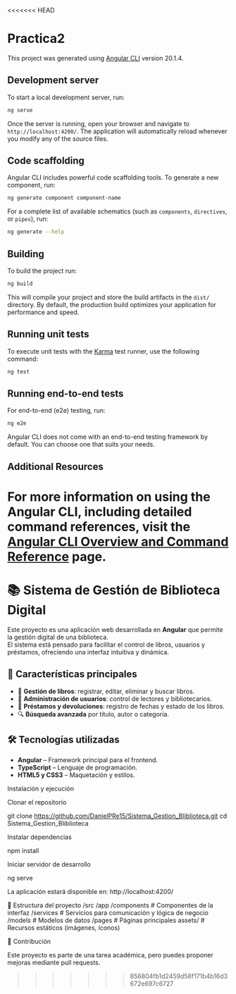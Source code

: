 <<<<<<< HEAD
# Practica2

This project was generated using [Angular CLI](https://github.com/angular/angular-cli) version 20.1.4.

## Development server

To start a local development server, run:

```bash
ng serve
```

Once the server is running, open your browser and navigate to `http://localhost:4200/`. The application will automatically reload whenever you modify any of the source files.

## Code scaffolding

Angular CLI includes powerful code scaffolding tools. To generate a new component, run:

```bash
ng generate component component-name
```

For a complete list of available schematics (such as `components`, `directives`, or `pipes`), run:

```bash
ng generate --help
```

## Building

To build the project run:

```bash
ng build
```

This will compile your project and store the build artifacts in the `dist/` directory. By default, the production build optimizes your application for performance and speed.

## Running unit tests

To execute unit tests with the [Karma](https://karma-runner.github.io) test runner, use the following command:

```bash
ng test
```

## Running end-to-end tests

For end-to-end (e2e) testing, run:

```bash
ng e2e
```

Angular CLI does not come with an end-to-end testing framework by default. You can choose one that suits your needs.

## Additional Resources

For more information on using the Angular CLI, including detailed command references, visit the [Angular CLI Overview and Command Reference](https://angular.dev/tools/cli) page.
=======
# 📚 Sistema de Gestión de Biblioteca Digital

Este proyecto es una aplicación web desarrollada en **Angular** que permite la gestión digital de una biblioteca.  
El sistema está pensado para facilitar el control de libros, usuarios y préstamos, ofreciendo una interfaz intuitiva y dinámica.

## 🚀 Características principales
- 📖 **Gestión de libros**: registrar, editar, eliminar y buscar libros.
- 👤 **Administración de usuarios**: control de lectores y bibliotecarios.
- 📅 **Préstamos y devoluciones**: registro de fechas y estado de los libros.
- 🔍 **Búsqueda avanzada** por título, autor o categoría.

## 🛠️ Tecnologías utilizadas
- **Angular** – Framework principal para el frontend.
- **TypeScript** – Lenguaje de programación.
- **HTML5 y CSS3** – Maquetación y estilos.

Instalación y ejecución

Clonar el repositorio

git clone https://github.com/DanielPRe15/Sistema_Gestion_Bliblioteca.git
cd Sistema_Gestion_Bliblioteca


Instalar dependencias

npm install


Iniciar servidor de desarrollo

ng serve


La aplicación estará disponible en: http://localhost:4200/


📂 Estructura del proyecto
/src
  /app
    /components   # Componentes de la interfaz
    /services     # Servicios para comunicación y lógica de negocio
    /models       # Modelos de datos
    /pages        # Páginas principales
  assets/         # Recursos estáticos (imágenes, íconos)


🤝 Contribución

Este proyecto es parte de una tarea académica, pero puedes proponer mejoras mediante pull requests.
>>>>>>> 856804fb1d2459d58f171b4b16d3672e697c6727
